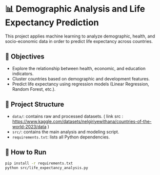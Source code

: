 # 📊 Demographic Analysis and Life Expectancy Prediction

This project applies machine learning to analyze demographic, health, and socio-economic data in order to predict life expectancy across countries.

## 📌 Objectives
- Explore the relationship between health, economic, and education indicators.
- Cluster countries based on demographic and development features.
- Predict life expectancy using regression models (Linear Regression, Random Forest, etc.).

## 📁 Project Structure
- `data/`: contains raw and processed datasets. ( link src : https://www.kaggle.com/datasets/nelgiriyewithana/countries-of-the-world-2023/data )
- `src/`: contains the main analysis and modeling script.
- `requirements.txt`: lists all Python dependencies.

## 🚀 How to Run
```bash
pip install -r requirements.txt
python src/life_expectancy_analysis.py
